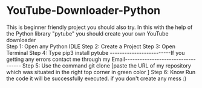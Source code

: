 # YouTube-Downloader-Python
This is beginner friendly project you should also try. In this with the help of the Python library "pytube"  you should create your own YouTube downloader  
Step 1: Open any Python IDLE
Step 2: Create a Project
Step 3: Open Terminal 
Step 4: Type pip3 install pytube 
-------------------------If you getting any errors contact me through my Email-----------------------------------
Step 5: Use the command git clone [paste the URL of my repository which was situated in the right top corner in green color ]
Step 6: Know Run the code it will be successfully executed. if you don't create any mess :) 


